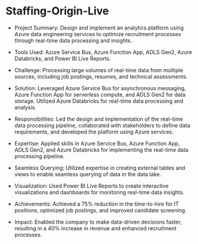# Staffing-Origin-Live

- Project Summary: Design and implement an analytics platform using Azure data engineering services to optimize recruitment processes through real-time data processing and insights.

- Tools Used: Azure Service Bus, Azure Function App, ADLS Gen2, Azure Databricks, and Power BI Live Reports.

- Challenge: Processing large volumes of real-time data from multiple sources, including job postings, resumes, and technical assessments.

- Solution: Leveraged Azure Service Bus for asynchronous messaging, Azure Function App for serverless compute, and ADLS Gen2 for data storage. Utilized Azure Databricks for real-time data processing and analysis.

- Responsibilities: Led the design and implementation of the real-time data processing pipeline, collaborated with stakeholders to define data requirements, and developed the platform using Azure services.

- Expertise: Applied skills in Azure Service Bus, Azure Function App, ADLS Gen2, and Azure Databricks for implementing the real-time data processing pipeline.

- Seamless Querying: Utilized expertise in creating external tables and views to enable seamless querying of data in the data lake.

- Visualization: Used Power BI Live Reports to create interactive visualizations and dashboards for monitoring real-time data insights.

- Achievements: Achieved a 75% reduction in the time-to-hire for IT positions, optimized job postings, and improved candidate screening.

- Impact: Enabled the company to make data-driven decisions faster, resulting in a 40% increase in revenue and enhanced recruitment processes.
